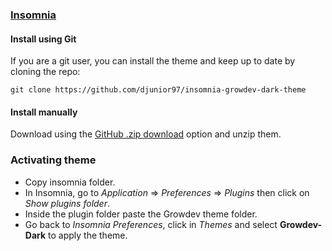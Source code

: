 ### [Insomnia](http://insomnia.rest)

#### Install using Git

If you are a git user, you can install the theme and keep up to date by cloning the repo:<br>

```
git clone https://github.com/djunior97/insomnia-growdev-dark-theme
```

#### Install manually

Download using the [GitHub .zip download](https://github.com/djunior97/insomnia/insomnia-growdev-dark-theme/master.zip) option and unzip them.

### Activating theme

- Copy insomnia folder.
- In Insomnia, go to _Application_ => _Preferences_ => _Plugins_ then click on _Show plugins folder_.
- Inside the plugin folder paste the Growdev theme folder.
- Go back to _Insomnia Preferences_, click in _Themes_ and select **Growdev-Dark** to apply the theme.
